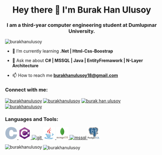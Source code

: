 <h1 align="center">Hey there 👋 I'm Burak Han Ulusoy</h1>

<h3 align="center">I am a third-year computer engineering student at Dumlupınar University.</h3>

<p align="left"> <img src="https://komarev.com/ghpvc/?username=burakhanulusoy&label=Profile%20views&color=0e75b6&style=flat" alt="burakhanulusoy" /> </p>

- 🌱 I’m currently learning **.Net | Html-Css-Boostrap**

- 💬 Ask me about **C# | MSSQL | Java | EntityFremawork | N-Layer Architecture**

- 📫 How to reach me **burakhanulusoy18@gmail.com**

<h3 align="left">Connect with me:</h3>
<p align="left">
<a href="https://linkedin.com/in/burakhanulusoy" target="blank"><img align="center" src="https://raw.githubusercontent.com/rahuldkjain/github-profile-readme-generator/master/src/images/icons/Social/linked-in-alt.svg" alt="burakhanulusoy" height="30" width="40" /></a>
<a href="https://kaggle.com/burakhanulusoy" target="blank"><img align="center" src="https://raw.githubusercontent.com/rahuldkjain/github-profile-readme-generator/master/src/images/icons/Social/kaggle.svg" alt="burakhanulusoy" height="30" width="40" /></a>
<a href="https://fb.com/burak han ulusoy" target="blank"><img align="center" src="https://raw.githubusercontent.com/rahuldkjain/github-profile-readme-generator/master/src/images/icons/Social/facebook.svg" alt="burak han ulusoy" height="30" width="40" /></a>
<a href="https://instagram.com/burakhanulusoy" target="blank"><img align="center" src="https://raw.githubusercontent.com/rahuldkjain/github-profile-readme-generator/master/src/images/icons/Social/instagram.svg" alt="burakhanulusoy" height="30" width="40" /></a>
</p>

<h3 align="left">Languages and Tools:</h3>
<p align="left"> <a href="https://www.cprogramming.com/" target="_blank" rel="noreferrer"> <img src="https://raw.githubusercontent.com/devicons/devicon/master/icons/c/c-original.svg" alt="c" width="40" height="40"/> </a> <a href="https://www.w3schools.com/cs/" target="_blank" rel="noreferrer"> <img src="https://raw.githubusercontent.com/devicons/devicon/master/icons/csharp/csharp-original.svg" alt="csharp" width="40" height="40"/> </a> <a href="https://git-scm.com/" target="_blank" rel="noreferrer"> <img src="https://www.vectorlogo.zone/logos/git-scm/git-scm-icon.svg" alt="git" width="40" height="40"/> </a> <a href="https://www.java.com" target="_blank" rel="noreferrer"> <img src="https://raw.githubusercontent.com/devicons/devicon/master/icons/java/java-original.svg" alt="java" width="40" height="40"/> </a> <a href="https://www.mongodb.com/" target="_blank" rel="noreferrer"> <img src="https://raw.githubusercontent.com/devicons/devicon/master/icons/mongodb/mongodb-original-wordmark.svg" alt="mongodb" width="40" height="40"/> </a> <a href="https://www.microsoft.com/en-us/sql-server" target="_blank" rel="noreferrer"> <img src="https://www.svgrepo.com/show/303229/microsoft-sql-server-logo.svg" alt="mssql" width="40" height="40"/> </a> <a href="https://www.postgresql.org" target="_blank" rel="noreferrer"> <img src="https://raw.githubusercontent.com/devicons/devicon/master/icons/postgresql/postgresql-original-wordmark.svg" alt="postgresql" width="40" height="40"/> </a> </p>

<p><img align="left" src="https://github-readme-stats.vercel.app/api/top-langs?username=burakhanulusoy&show_icons=true&locale=en&layout=compact" alt="burakhanulusoy" /></p>

<p>&nbsp;<img align="center" src="https://github-readme-stats.vercel.app/api?username=burakhanulusoy&show_icons=true&locale=en" alt="burakhanulusoy" /></p>

